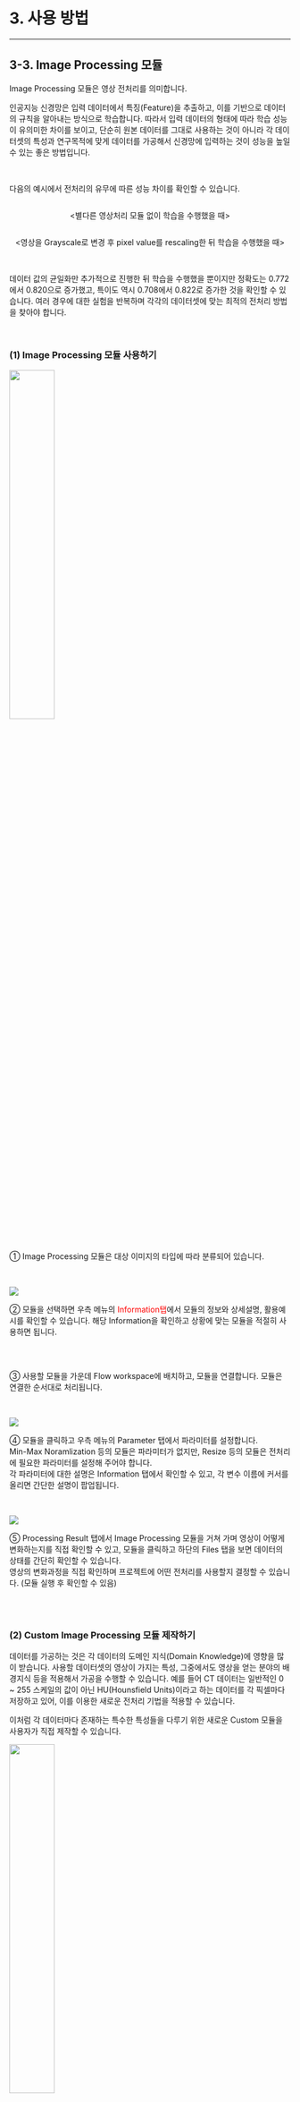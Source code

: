 # 3. 사용 방법

***

## 3-3. Image Processing 모듈

Image Processing 모듈은 영상 전처리를 의미합니다. 

인공지능 신경망은 입력 데이터에서 특징(Feature)을 추출하고, 이를 기반으로 데이터의 규칙을 알아내는 방식으로 학습합니다. 따라서 입력 데이터의 형태에 따라 학습 성능이 유의미한 차이를 보이고, 단순히 원본 데이터를 그대로 사용하는 것이 아니라 각 데이터셋의 특성과 연구목적에 맞게 데이터를 가공해서 신경망에 입력하는 것이 성능을 높일 수 있는 좋은 방법입니다.

<br>

다음의 예시에서 전처리의 유무에 따른 성능 차이를 확인할 수 있습니다.

<p align="center">
<img src="img/3-3/manual_3-3_0_1.png" alt=""/>
</p>
<p align="center">
<별다른 영상처리 모듈 없이 학습을 수행했을 때>
</p>


<p align="center">
<img src="img/3-3/manual_3-3_0_2.png" alt=""/>
</p>
<p align="center">
<영상을 Grayscale로 변경 후 pixel value를 rescaling한 뒤 학습을 수행했을 때>
</p>

<br>

데이터 값의 균일화만 추가적으로 진행한 뒤 학습을 수행했을 뿐이지만 정확도는 0.772에서 0.820으로 증가했고, 특이도 역시 0.708에서 0.822로 증가한 것을 확인할 수 있습니다. 여러 경우에 대한 실험을 반복하며 각각의 데이터셋에 맞는 최적의 전처리 방법을 찾아야 합니다.

<br>

### (1) Image Processing 모듈 사용하기

<img src="img/3-3/manual_3-3_1.png" alt="" width="40%"/>

① Image Processing 모듈은 대상 이미지의 타입에 따라 분류되어 있습니다.  

<br>

![](img/3-3/manual_3-3_1_1.png)

② 모듈을 선택하면 우측 메뉴의 <span style="color:red">Information탭</span>에서 모듈의 정보와 상세설명, 활용예시를 확인할 수 있습니다. 해당 Information을 확인하고 상황에 맞는 모듈을 적절히 사용하면 됩니다.

<br>

<p align="center"><img src="img/3-3/manual_3-3_1_2.png" alt=""/></p>

③ 사용할 모듈을 가운데 Flow workspace에 배치하고, 모듈을 연결합니다. 모듈은 연결한 순서대로 처리됩니다.

<br>

![](img/3-3/manual_3-3_1_3.png)

④ 모듈을 클릭하고 우측 메뉴의 Parameter 탭에서 파라미터를 설정합니다.  
Min-Max Noramlization 등의 모듈은 파라미터가 없지만, Resize 등의 모듈은 전처리에 필요한 파라미터를 설정해 주어야 합니다.  
각 파라미터에 대한 설명은 Information 탭에서 확인할 수 있고, 각 변수 이름에 커서를 올리면 간단한 설명이 팝업됩니다.

<br>

![](img/3-3/manual_3-3_1_4.png)

⑤ Processing Result 탭에서 Image Processing 모듈을 거쳐 가며 영상이 어떻게 변화하는지를 직접 확인할 수 있고, 모듈을 클릭하고 하단의 Files 탭을 보면 데이터의 상태를 간단히 확인할 수 있습니다.  
영상의 변화과정을 직접 확인하며 프로젝트에 어떤 전처리를 사용할지 결정할 수 있습니다. (모듈 실행 후 확인할 수 있음)


<br><br>


### (2) Custom Image Processing 모듈 제작하기

데이터를 가공하는 것은 각 데이터의 도메인 지식(Domain Knowledge)에 영향을 많이 받습니다. 사용할 데이터셋의 영상이 가지는 특성, 그중에서도 영상을 얻는 분야의 배경지식 등을 적용해서 가공을 수행할 수 있습니다. 예를 들어 CT 데이터는 일반적인 0 ~ 255 스케일의 값이 아닌 HU(Hounsfield Units)이라고 하는 데이터를 각 픽셀마다 저장하고 있어, 이를 이용한 새로운 전처리 기법을 적용할 수 있습니다.

이처럼 각 데이터마다 존재하는 특수한 특성들을 다루기 위한 새로운 Custom 모듈을 사용자가 직접 제작할 수 있습니다.

<img src="img/3-3/manual_3-3_2.png" alt="" width=40%/>

Image Processing 모듈 탭 하단의 <span style="color:red">+Create</span> 버튼을 클릭하면 Image Processing 모듈 생성 마법사가 팝업됩니다.

모듈 생성 단계는 아래와 같습니다. (*표시는 필수 입력 정보입니다.)

<br>

<p align="center"><img src="img/3-3/manual_3-3_2_1.png" alt=""/></p>

① 모듈을 생성하기 전 튜토리얼 영상을 확인하면 모듈 생성 과정에 많은 도움이 됩니다.

<br>

<p align="center"><img src="img/3-3/manual_3-3_2_2.png" alt=""/></p>

② 모듈의 이름, 분류 카테고리, 사용하는 데이터의 Modality 정보, 사용하는 데이터의 차원 등 필요한 정보들을 입력합니다.

<br>

<p align="center"><img src="img/3-3/manual_3-3_2_3.png" alt=""/></p>

③ 모듈에 대한 상세정보를 입력하고 Next 버튼을 누르면 모듈 내부를 편집할 수 있는 소스코드 에디터가 팝업됩니다.

<br>

![](img/3-3/manual_3-3_2_4.png)

④ 소스코드 에디터는 실제 영상처리를 수행하는 부분을 제외한, 데이터의 입출력과 관련된 부분이 미리 작성되어 있으며 아래에는 예시 코드가 있습니다.

따라서 사용자는 간단한 파이썬 코딩 스킬과 라이브러리 사용방법만 익히고 있다면 간단하게 모듈을 생성할 수 있습니다.

<br>

![](img/3-3/manual_3-3_2_5.png)

⑤ 모듈은 Class의 형태를 띄고 있습니다. 크게 파라미터 설정 부분과 동작 부분으로 나뉩니다.

<br>

**모듈 파라미터 설정/추가**
- `__init__()` 부분에는 입력 받을 파라미터에 관한 내용을 입력합니다. 
- 만약 외부에서 입력 받을 파라미터가 있다면 우측 Parameter 탭에 추가합니다.
- 이 파라미터는 `__init__()` 부분에서 입력받아 Class의 내부에서 사용할 수 있습니다.

![](img/3-3/manual_3-3_2_5_1.png)

- 우측 Parameter 탭에서 <span style="color:red">+Add Row</span> 버튼을 눌러 파라미터를 추가할 수 있습니다.
- `__init__()`에서 인식할 파라미터의 이름과 파라미터 타입을 선택하고, 파라미터에 대한 정보를 작성하면 됩니다.
- 파라미터 타입은 Selection, Direct Input, File Upload 세 가지 종류가 있습니다.  
  *Selection: 여러 값 중 하나를 선택하는 방식*  
  *Direct Input: 특정한 값을 입력받는 방식*  
  *File Upload: 파일을 직접 입력으로 전달하는 방식*  

<br>

**전처리 동작**
- 실제 모듈 동작과 관련된 코드는 class 안의 `__call__()` 함수에 작성하면 됩니다. 
- `__call__()` 함수는 `data`라는 이름으로 데이터를 하나씩 받고, Image Processing을 거친 후 return합니다. 
- `data`는 데이터의 각종 정보를 담고 있는 dictionary type입니다.
- 원본 영상은 `data['image']['array']`에 있습니다.
- `data[‘image’][‘array’]`에서 원본 영상을 꺼내고, 여기에 처리를 수행한 후 다시 `data[‘image’][‘array’]` 에 넣어 주고 `data`를 return 해주면 됩니다.
- 모듈의 데이터 입출력 구조는 <span style="color:blue">`4. 부록 > 4-2. DEEP:PHI 플랫폼 모듈의 입/출력 구조`</span>에 설명되어 있습니다. 또는, 소스코드 에디터 우측 상단의 <span style="color:blue">`!Python Dictionary Structure Reference`</span>를 클릭하면 해당 링크로 이동합니다. 이를 참고하여 코드를 작성해 주시길 바랍니다.

<br>

![](img/3-3/manual_3-3_2_6.png)

⑥ 코드를 저장하고 소스코드 에디터에서 나가면 모듈 제작이 완료됩니다. 생성된 Custom 모듈은 모듈 리스트에서 확인할 수 있고, 이름 좌측에 `My` 태그가 붙습니다.


<br><br>


### (3) Image Processing 모듈 편집하기

모듈 리스트에 있는 모듈이나, Flow workspace에 추가한 모듈을 편집할 수 있습니다. 기존에 만들어진 모듈에서 소스코드를 약간만 변형하여 원하는 기능으로 만들고 싶은 경우에 사용할 수 있습니다.

<br>

![](img/3-3/manual_3-3_3_1.png)

- 모듈 리스트에서 모듈 이름 우측에 있는 코드 아이콘 `</>`을 클릭하거나, 우측 메뉴 Information 탭 하단의 `</>View Code` 버튼을 클릭하면 해당 모듈의 소스코드 편집창으로 진입합니다.
- 단, 기본 모듈의 경우 소스코드를 편집할 수 없고, 직접 생성한 Custom 모듈의 경우에만 소스코드를 수정하고 저장할 수 있습니다.

<br>

<p align="center"><img src="img/3-3/manual_3-3_3_2.png" alt=""/></p>

- 기본 모듈을 편집하기 위해서는 Flow workspace에 모듈을 추가한 후 수정해야 합니다.
- Flow workspace에 있는 모듈을 클릭하고 모듈 위의 코드 아이콘 `</>`을 클릭하면 소스코드 편집창으로 진입합니다.
- 소스코드를 수정하고 저장하면 Flow workspace에 있는 해당 모듈에만 수정사항이 반영됩니다.
- 코드 아이콘 왼쪽의 <span style="color:red">저장 아이콘</span>을 누르면 수정한 모듈을 모듈 리스트에 저장할 수 있습니다.

<p align="center"><img src="img/3-3/manual_3-3_3_3.png" alt="" width="60%"/></p>
